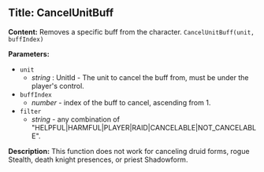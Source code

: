 ## Title: CancelUnitBuff

**Content:**
Removes a specific buff from the character.
`CancelUnitBuff(unit, buffIndex)`

**Parameters:**
- `unit`
  - *string* : UnitId - The unit to cancel the buff from, must be under the player's control.
- `buffIndex`
  - *number* - index of the buff to cancel, ascending from 1.
- `filter`
  - *string* - any combination of "HELPFUL|HARMFUL|PLAYER|RAID|CANCELABLE|NOT_CANCELABLE".

**Description:**
This function does not work for canceling druid forms, rogue Stealth, death knight presences, or priest Shadowform.